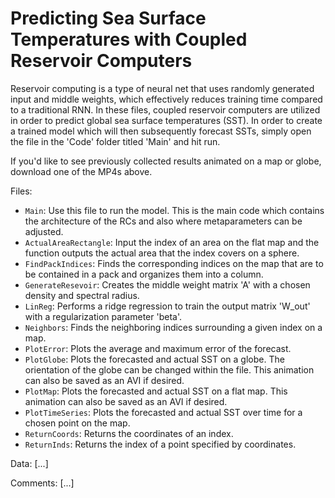 # Predicting Sea Surface Temperatures with Coupled Reservoir Computers

Reservoir computing is a type of neural net that uses randomly generated input and middle weights, which effectively reduces training time compared to a traditional RNN. In these files, coupled reservoir computers are utilized in order to predict global sea surface temperatures (SST). In order to create a trained model which will then subsequently forecast SSTs, simply open the file in the 'Code' folder titled 'Main' and hit run.

If you'd like to see previously collected results animated on a map or globe, download one of the MP4s above.

Files:
- `Main`: Use this file to run the model. This is the main code which contains the architecture of the RCs and also where metaparameters can be adjusted.
- `ActualAreaRectangle`: Input the index of an area on the flat map and the function outputs the actual area that the index covers on a sphere.  
- `FindPackIndices`: Finds the corresponding indices on the map that are to be contained in a pack and organizes them into a column.
- `GenerateResevoir`: Creates the middle weight matrix 'A' with a chosen density and spectral radius.
- `LinReg`: Performs a ridge regression to train the output matrix 'W_out' with a regularization parameter 'beta'.
- `Neighbors`: Finds the neighboring indices surrounding a given index on a map. 
- `PlotError`: Plots the average and maximum error of the forecast.
- `PlotGlobe`: Plots the forecasted and actual SST on a globe. The orientation of the globe can be changed within the file. This animation can also be saved as an AVI if desired.
- `PlotMap`: Plots the forecasted and actual SST on a flat map. This animation can also be saved as an AVI if desired.
- `PlotTimeSeries`: Plots the forecasted and actual SST over time for a chosen point on the map.
- `ReturnCoords`: Returns the coordinates of an index.
- `ReturnInds`: Returns the index of a point specified by coordinates.

Data:
[...]

Comments:
[...]
